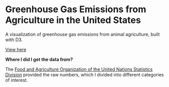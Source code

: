# Greenhouse Gas Emissions from Agriculture in the United States

A visualization of greenhouse gas emissions from animal agriculture, built with D3.

[View here](http://cathrynploehn.github.io/emissions-animal-agriculture/)

__Where I did I get the data from?__

The [Food and Agriculture Organization of the United Nations
Statistics Division](http://faostat3.fao.org/download/G1/GT/E) provided the raw numbers, which I divided into different categories of interest.
